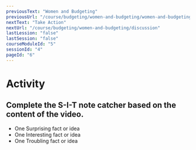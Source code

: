 ```yaml
---
previousText: "Women and Budgeting"
previousUrl: "/course/budgeting/women-and-budgeting/women-and-budgeting"
nextText: "Take Action"
nextUrl: "/course/budgeting/women-and-budgeting/discussion"
lastLession: "false"
lastSession: "false"
courseModuleId: "5"
sessionId: "4"
pageId: "6"
---
```



# Activity

## Complete the S-I-T note catcher based on the content of the video.

- One Surprising fact or idea
- One Interesting fact or idea
- One Troubling fact or idea

